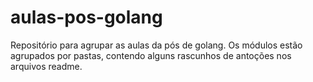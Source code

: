 # aulas-pos-golang

Repositório para agrupar as aulas da pós de golang. Os módulos estão agrupados por pastas, contendo alguns rascunhos de antoções nos arquivos readme.

